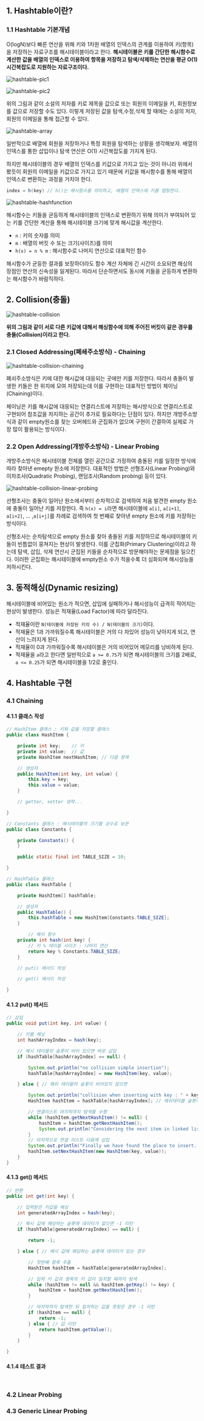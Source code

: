 ## 1. Hashtable이란?

### 1.1 Hashtable 기본개념

O(logN)보다 빠른 연산을 위해 키와 1차원 배열의 인덱스의 관계를 이용하여 키(항목)을 저장하는 자료구조를 해시테이블이라고 한다. **해시테이블은 키를 간단한 해시함수로 계산한 값을 배열의 인덱스로 이용하여 항목을 저장하고 탐색/삭제하는 연산을 평균 O(1) 시간복잡도로 지원하는 자료구조이다.**

![hashtable-pic1](https://github.com/walbatrossw/java-data-structures/blob/master/ch11-hashtables/img/hashtable-pic1.png?raw=true)

![hashtable-pic2](https://github.com/walbatrossw/java-data-structures/blob/master/ch11-hashtables/img/hashtable-pic2.png?raw=true)

위의 그림과 같이 소설의 저자를 키로 제목을 값으로 또는 회원의 이메일을 키, 회원정보를 값으로 저장할 수도 있다. 이렇게 저장된 값을 탐색,수정,삭제 할 때에는 소설의 저자, 회원의 이메일을 통해 접근할 수 있다.

![hashtable-array](https://github.com/walbatrossw/java-data-structures/blob/master/ch11-hashtables/img/hashtable-array.gif?raw=true)

일반적으로 배열에 회원을 저장하거나 특정 회원을 탐색하는 상황을 생각해보자. 배열의 인덱스를 통한 삽입이나 탐색 연산은 O(1) 시간복잡도를 가지게 된다.

하지만 해시테이블의 경우 배열의 인덱스를 키값으로 가지고 있는 것이 아니라 위에서 봤듯이 회원의 이메일을 키값으로 가지고 있기 때문에 키값을 해시함수를 통해 배열의 인덱스로 변환하는 과정을 거치야 한다.

```java
index = h(key) // h()는 해시함수를 의미하고, 배열의 인덱스에 키를 맵핑한다.
```

![hashtable-hashfunction](https://github.com/walbatrossw/java-data-structures/blob/master/ch11-hashtables/img/hashtable-hashfunction.png?raw=true)

해시함수는 키들을 균등하게 해시테이블의 인덱스로 변환하기 위해 의미가 부여되어 있는 키를 간단한 계산을 통해 해시테이블 크기에 맞게 해시값을 계산한다.

- `n` : 키의 숫자를 의미
- `m` : 배열의 버킷 수 또는 크기(사이즈)를 의미
- `h(x) = n % m` : 해시함수로 나머지 연산으로 대표적인 함수

해시함수가 균등한 결과를 보장하더라도 함수 계산 자체에 긴 시간이 소요되면 해싱의 장점인 연산의 신속성을
잃게된다. 따라서 단순하면서도 동시에 키들을 균등하게 변환하는 해시함수가 바람직하다.

## 2. Collision(충돌)

![hashtable-collision](https://github.com/walbatrossw/java-data-structures/blob/master/ch11-hashtables/img/hashtable-collision.png?raw=true)

**위의 그림과 같이 서로 다른 키값에 대해서 해싱함수에 의해 주어진 버킷이 같은 경우를 충돌(Collision)이라고 한다.**

### 2.1 Closed Addressing(폐쇄주소방식) - Chaining

![hashtable-collision-chaining](https://github.com/walbatrossw/java-data-structures/blob/master/ch11-hashtables/img/hashtable-collision-chaining.gif?raw=true)

폐쇠주소방식은 키에 대한 해시값에 대응되는 곳에만 키를 저장한다. 따라서 충돌이 발생한 키들은 한 위치에 모여 저장되는데 이를 구현하는 대표적인 방법이 체이닝(Chaining)이다.

체이닝은 키를 해시값에 대응되는 연결리스트에 저장하는 해시방식으로 연결리스트로 구현되어 참조값을 차지하는 공간이 추가로 필요하다는 단점이 있다. 하지만 개방주소방식과 같이 empty원소를 찾는 오버헤드와 군집화가 없으며 구현이 간결하여 실제로 가장 많이 활용되는 방식이다.

### 2.2 Open Addressing(개방주소방식) - Linear Probing

개방주소방식은 해시테이블 전체를 열린 공간으로 가정하여 충돌된 키를 일정한 방식에 따라 찾아낸 emepty 원소에 저장한다. 대표적인 방법은 선형조사(Linear Probing)와 이차조사(Quadratic Probing), 랜덤조사(Random probing) 등이 있다.

![hashtable-collision-linear-probing](https://github.com/walbatrossw/java-data-structures/blob/master/ch11-hashtables/img/hashtable-collision-linear-probing.gif?raw=true)

선형조사는 충돌이 일어난 원소에서부터 순차적으로 검색하여 처음 발견한 empty 원소에 충돌이 일어난 키를 저장한다. 즉 `h(x) = i`라면 해시테이블에 `a[i]`, `a[i+1]`, `a[i+2]`, ... ,`a[i+j]`를 차례로 검색하여 첫 번째로 찾아낸 empty 원소에 키를 저장하는 방식이다.

선형조사는 순차탐색으로 empty 원소를 찾아 충돌된 키를 저장하므로 해시테이블의 키들이 빈틈없이 뭉쳐지는 현상이 발생한다. 이를 군칩화(Primary Clustering)이라고 하는데 탐색, 삽입, 삭제 연산시 군집된 키들을 순차적으로 방문해야하는 문제점을 일으킨다. 이러한 군집화는 해시테이블에 empty원소 수가 적을수록 더 심화되며 해시성능을 저하시킨다.

## 3. 동적해싱(Dynamic resizing)

해시테이블에 비어있는 원소가 적으면, 삽입에 실패하거나 해시성능이 급격히 적어지는 현상이 발생한다. 성능은 적재율(Load Factor)에 따라 달라진다.

- 적재율이란 `N(테이블에 저장된 키의 수) / N(테이블의 크기)`이다.
- 적재율은 1과 가까워질수록 해시테이블은 거의 다 차있어 성능이 낮아지게 되고, 연산이 느려지게 된다.
- 적재율이 0과 가까워질수록 해시테이블은 거의 비어있어 메모리를 낭비하게 된다.
- 적재율을 `a`라고 한다면 일반적으로 `a >= 0.75`가 되면 해시테이블의 크기를 2배로, `a <= 0.25`가 되면 해시테이블을 1/2로 줄인다.



## 4. Hashtable 구현

### 4.1 Chaining

#### 4.1.1 클래스 작성

```java
// HashItem 클래스 : 키와 값을 저장할 클래스
public class HashItem {

    private int key;    // 키
    private int value;  // 값
    private HashItem nextHashItem; // 다음 항목

    // 생성자
    public HashItem(int key, int value) {
        this.key = key;
        this.value = value;
    }

    // getter, setter 생략...

}
```

```java
// Constants 클래스 : 해시테이블의 크기를 상수로 보관
public class Constants {

    private Constants() {
    }

    public static final int TABLE_SIZE = 10;

}
```

```java
// HashTable 클래스
public class HashTable {

    private HashItem[] hashTable;

    // 생성자
    public HashTable() {
        this.hashTable = new HashItem[Constants.TABLE_SIZE];
    }

        // 해쉬 함수
    private int hash(int key) {
        // 키 % 테이블 사이즈 : 나머지 연산
        return key % Constants.TABLE_SIZE;
    }

    // put() 메서드 작성

    // get() 메서드 작성

}
```

#### 4.1.2 put() 메서드

```java
// 삽입
public void put(int key, int value) {

    // 키를 해싱
    int hashArrayIndex = hash(key);

    // 해시 테이블의 슬롯이 비어 있으면 바로 삽입
    if (hashTable[hashArrayIndex] == null) {

        System.out.println("no collision simple insertion");
        hashTable[hashArrayIndex] = new HashItem(key, value);

    } else { // 해쉬 테이블의 슬롯이 비어있지 않으면

        System.out.println("collision when inserting with key : " + key);
        HashItem hashItem = hashTable[hashArrayIndex]; // 해쉬테이블 슬롯에 저장된 첫번째 데이터를 가져온다.

        // 연결리스트 마지막까지 탐색를 수행
        while (hashItem.getNextHashItem() != null) {
            hashItem = hashItem.getNextHashItem();
            System.out.println("Considering the next item in linked list " + hashItem.getValue());
        }
        // 마지막으로 연결 리스트 다음에 삽입
        System.out.println("Finally we have found the place to insert...");
        hashItem.setNextHashItem(new HashItem(key, value));
    }
}
```

#### 4.1.3 get() 메서드

```java
// 반환
public int get(int key) {

    // 입력받은 키값을 해싱
    int generatedArrayIndex = hash(key);

    // 해시 값에 해당하는 슬롯에 데이터가 없으면 -1 리턴
    if (hashTable[generatedArrayIndex] == null) {

        return -1;

    } else { // 해시 값에 해당하는 슬롯에 데이터가 있는 경우

        // 첫번째 항목 추출
        HashItem hashItem = hashTable[generatedArrayIndex];

        // 입력 키 값과 항목의 키 값이 일치할 때까지 탐색
        while (hashItem != null && hashItem.getKey() != key) {
            hashItem = hashItem.getNextHashItem();
        }

        // 마지막까지 탐색한 뒤 일치하는 값을 못찾은 경우 -1 리턴
        if (hashItem == null) {
            return -1;
        } else { // 값 리턴
            return hashItem.getValue();
        }
    }

}
```

#### 4.1.4 테스트 결과

```java

```

```console

```

### 4.2 Linear Probing

### 4.3 Generic Linear Probing
